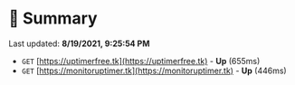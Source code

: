 # 📖 Summary
Last updated: **8/19/2021, 9:25:54 PM**

- `GET` [https://uptimerfree.tk](https://uptimerfree.tk) - **Up** (655ms)
- `GET` [https://monitoruptimer.tk](https://monitoruptimer.tk) - **Up** (446ms)
